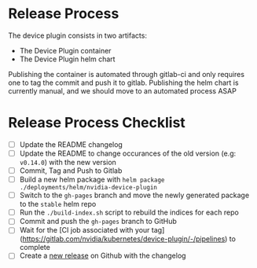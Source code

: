 # Release Process

The device plugin consists in two artifacts:
- The Device Plugin container
- The Device Plugin helm chart

Publishing the container is automated through gitlab-ci and only requires one to tag the commit and push it to gitlab.
Publishing the helm chart is currently manual, and we should move to an automated process ASAP

# Release Process Checklist
- [ ] Update the README changelog
- [ ] Update the README to change occurances of the old version (e.g: `v0.14.0`) with the new version
- [ ] Commit, Tag and Push to Gitlab
- [ ] Build a new helm package with `helm package ./deployments/helm/nvidia-device-plugin`
- [ ] Switch to the `gh-pages` branch and move the newly generated package to the `stable` helm repo
- [ ] Run the `./build-index.sh` script to rebuild the indices for each repo
- [ ] Commit and push the `gh-pages` branch to GitHub
- [ ] Wait for the [CI job associated with your tag] (https://gitlab.com/nvidia/kubernetes/device-plugin/-/pipelines) to complete
- [ ] Create a [new release](https://github.com/NVIDIA/k8s-device-plugin/releases) on Github with the changelog
